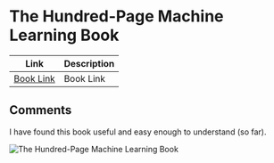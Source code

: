 # The Hundred-Page Machine Learning Book

| Link                               | Description |
| ---------------------------------- | ----------- |
| [Book Link](http://themlbook.com/) | Book Link   |

## Comments

I have found this book useful and easy enough to understand (so far).

![The Hundred-Page Machine Learning Book](/images/100-page.jpg)
